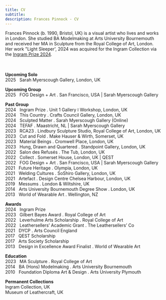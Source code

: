 ```yaml
---
title: CV
subtitle: 
description: Frances Pinnock - CV
---
```



 
Frances Pinnock (b. 1990, Bristol, UK) is a visual artist who lives and works in London. She studied BA Modelmaking at Arts University Bournemouth and received her MA in Sculpture from the Royal College of Art, London. Her work "Light Sleeper', 2024 was acquired for the Ingram Collection via the [Ingram Prize 2024](https://ingramcollection.com/home/2024-ingram-prize-winners/).   
<br /> 
<br />

**Upcoming Solo**  
2025&nbsp;&nbsp;&nbsp;Sarah Myerscough Gallery, London, UK  

**Upcoming Group**  
2025&nbsp;&nbsp;&nbsp;FOG Design + Art . San Francisco, USA | Sarah Myerscough Gallery  

**Past Group**  
2024&nbsp;&nbsp;&nbsp;Ingram Prize . Unit 1 Gallery ǀ Workshop, London, UK  
2024&nbsp;&nbsp;&nbsp;This Country . Crafts Council Gallery, London, UK  
2024&nbsp;&nbsp;&nbsp;Sculpted Matter . Sarah Myerscough Gallery (Online)  
2024&nbsp;&nbsp;&nbsp;TEFAF . Maastricht, NL | Sarah Myerscough Gallery  
2023&nbsp;&nbsp;&nbsp;RCA23 . Lindbury Sculpture Studio, Royal College of Art, London, UK  
2023&nbsp;&nbsp;&nbsp;Cut and Fold . Make Hauser & Wirth, Somerset, UK  
2023&nbsp;&nbsp;&nbsp;Material Beings . Cromwell Place, London, UK  
2023&nbsp;&nbsp;&nbsp;Hung, Drawn and Quartered . Standpoint Gallery, London, UK  
2022&nbsp;&nbsp;&nbsp;Salon des Refusés . The Tub, London, UK  
2022&nbsp;&nbsp;&nbsp;Collect . Somerset House, London, UK | QEST  
2022&nbsp;&nbsp;&nbsp;FOG Design + Art . San Francisco, USA | Sarah Myerscough Gallery   
2021&nbsp;&nbsp;&nbsp;Future Heritage . Olympia, London, UK  
2021&nbsp;&nbsp;&nbsp;Welding Cultures . SoShiro Gallery, London, UK  
2021&nbsp;&nbsp;&nbsp;Artefact . Design Centre Chelsea Harbour, London, UK  
2019&nbsp;&nbsp;&nbsp;Messums . London & Wiltshire, UK  
2014&nbsp;&nbsp;&nbsp;Arts University Bournemouth Degree Show . London, UK  
2013&nbsp;&nbsp;&nbsp;World of Wearable Art . Wellington, NZ  
  
**Awards**  
2024&nbsp;&nbsp;&nbsp;Ingram Prize  
2023&nbsp;&nbsp;&nbsp;Gilbert Bayes Award . Royal College of Art  
2022&nbsp;&nbsp;&nbsp;Leverhulme Arts Scholarship . Royal College of Art  
2022&nbsp;&nbsp;&nbsp;Leathersellers’ Academic Grant . The Leathersellers’ Co  
2021&nbsp;&nbsp;&nbsp;DYCP . Arts Council England   
2017&nbsp;&nbsp;&nbsp;QEST Scholarship   
2017&nbsp;&nbsp;&nbsp;Arts Society Scholarship  
2013&nbsp;&nbsp;&nbsp;Design in Excellence Award Finalist . World of Wearable Art
 
**Education**  
2023&nbsp;&nbsp;&nbsp;MA Sculpture . Royal College of Art  
2014&nbsp;&nbsp;&nbsp;BA (Hons) Modelmaking . Arts University Bournemouth  
2010&nbsp;&nbsp;&nbsp;Foundation Diploma Art & Design . Arts University Plymouth  
  
**Permanent Collections**  
Ingram Collection, UK  
Museum of Leathercraft, UK

  










 



  










 












